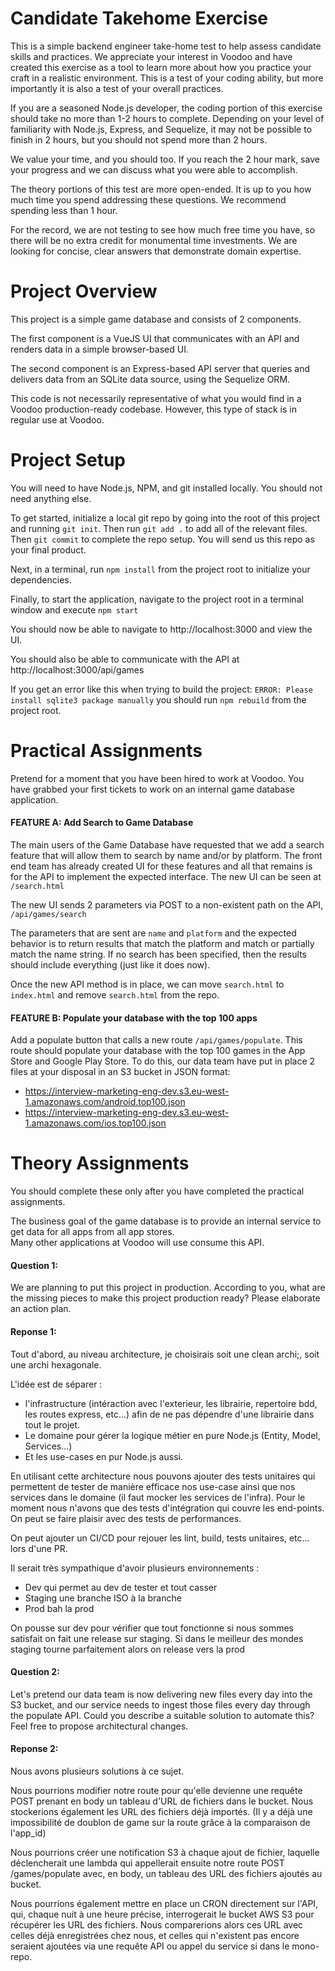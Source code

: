 # Candidate Takehome Exercise
This is a simple backend engineer take-home test to help assess candidate skills and practices.  We appreciate your interest in Voodoo and have created this exercise as a tool to learn more about how you practice your craft in a realistic environment.  This is a test of your coding ability, but more importantly it is also a test of your overall practices.

If you are a seasoned Node.js developer, the coding portion of this exercise should take no more than 1-2 hours to complete.  Depending on your level of familiarity with Node.js, Express, and Sequelize, it may not be possible to finish in 2 hours, but you should not spend more than 2 hours.  

We value your time, and you should too.  If you reach the 2 hour mark, save your progress and we can discuss what you were able to accomplish. 

The theory portions of this test are more open-ended.  It is up to you how much time you spend addressing these questions.  We recommend spending less than 1 hour.  


For the record, we are not testing to see how much free time you have, so there will be no extra credit for monumental time investments.  We are looking for concise, clear answers that demonstrate domain expertise.

# Project Overview
This project is a simple game database and consists of 2 components.  

The first component is a VueJS UI that communicates with an API and renders data in a simple browser-based UI.

The second component is an Express-based API server that queries and delivers data from an SQLite data source, using the Sequelize ORM.

This code is not necessarily representative of what you would find in a Voodoo production-ready codebase.  However, this type of stack is in regular use at Voodoo.

# Project Setup
You will need to have Node.js, NPM, and git installed locally.  You should not need anything else.

To get started, initialize a local git repo by going into the root of this project and running `git init`.  Then run `git add .` to add all of the relevant files.  Then `git commit` to complete the repo setup.  You will send us this repo as your final product.
  
Next, in a terminal, run `npm install` from the project root to initialize your dependencies.

Finally, to start the application, navigate to the project root in a terminal window and execute `npm start`

You should now be able to navigate to http://localhost:3000 and view the UI.

You should also be able to communicate with the API at http://localhost:3000/api/games

If you get an error like this when trying to build the project: `ERROR: Please install sqlite3 package manually` you should run `npm rebuild` from the project root.

# Practical Assignments
Pretend for a moment that you have been hired to work at Voodoo.  You have grabbed your first tickets to work on an internal game database application. 

#### FEATURE A: Add Search to Game Database
The main users of the Game Database have requested that we add a search feature that will allow them to search by name and/or by platform.  The front end team has already created UI for these features and all that remains is for the API to implement the expected interface.  The new UI can be seen at `/search.html`

The new UI sends 2 parameters via POST to a non-existent path on the API, `/api/games/search`

The parameters that are sent are `name` and `platform` and the expected behavior is to return results that match the platform and match or partially match the name string.  If no search has been specified, then the results should include everything (just like it does now).

Once the new API method is in place, we can move `search.html` to `index.html` and remove `search.html` from the repo.

#### FEATURE B: Populate your database with the top 100 apps
Add a populate button that calls a new route `/api/games/populate`. This route should populate your database with the top 100 games in the App Store and Google Play Store.
To do this, our data team have put in place 2 files at your disposal in an S3 bucket in JSON format:

- https://interview-marketing-eng-dev.s3.eu-west-1.amazonaws.com/android.top100.json
- https://interview-marketing-eng-dev.s3.eu-west-1.amazonaws.com/ios.top100.json

# Theory Assignments
You should complete these only after you have completed the practical assignments.

The business goal of the game database is to provide an internal service to get data for all apps from all app stores.  
Many other applications at Voodoo will use consume this API.

#### Question 1:
We are planning to put this project in production. According to you, what are the missing pieces to make this project production ready? 
Please elaborate an action plan.

#### Reponse 1:

Tout d'abord, au niveau architecture, je choisirais soit une clean archi;, soit une archi hexagonale. 

L'idée est de séparer :
-  l'infrastructure (intéraction avec l'exterieur, les librairie, repertoire bdd, les routes express, etc...) afin de ne pas dépendre d'une librairie dans tout le projet.
- Le domaine pour gérer la logique métier en pure Node.js (Entity, Model, Services...)
- Et les use-cases en pur Node.js aussi.

En utilisant cette architecture nous pouvons ajouter des tests unitaires qui permettent de tester de manière efficace nos use-case ainsi que nos services dans le domaine (il faut mocker les services de l'infra). Pour le moment nous n'avons que des tests d'intégration qui couvre les end-points. On peut se faire plaisir avec des tests de performances.

On peut ajouter un CI/CD pour rejouer les lint, build, tests unitaires, etc... lors d'une PR.

Il serait très sympathique d'avoir plusieurs environnements :
- Dev qui permet au dev de tester et tout casser
- Staging une branche ISO à la branche
- Prod bah la prod 

On pousse sur dev pour vérifier que tout fonctionne si nous sommes satisfait on fait une release sur staging. Si dans le meilleur des mondes staging tourne parfaitement alors on release vers la prod

#### Question 2:
Let's pretend our data team is now delivering new files every day into the S3 bucket, and our service needs to ingest those files
every day through the populate API. Could you describe a suitable solution to automate this? Feel free to propose architectural changes.

#### Reponse 2:

Nous avons plusieurs solutions à ce sujet.

Nous pourrions modifier notre route pour qu'elle devienne une requête POST prenant en body un tableau d'URL de fichiers dans le bucket. Nous stockerions également les URL des fichiers déjà importés. (Il y a déjà une impossibilité de doublon de game sur la route grâce à la comparaison de l'app_id)

Nous pourrions créer une notification S3 à chaque ajout de fichier, laquelle déclencherait une lambda qui appellerait ensuite notre route POST /games/populate avec, en body, un tableau des URL des fichiers ajoutés au bucket.

Nous pourrions également mettre en place un CRON directement sur l'API, qui, chaque nuit à une heure précise, interrogerait le bucket AWS S3 pour récupérer les URL des fichiers. Nous comparerions alors ces URL avec celles déjà enregistrées chez nous, et celles qui n'existent pas encore seraient ajoutées via une requête API ou appel du service si dans le mono-repo.

